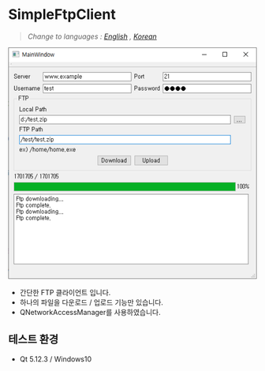 # SimpleFtpClient
> *Change to languages : [English](README.en.md) , [Korean](README.md)*

![Alt text](https://github.com/LeeChiWon/SimpleFtpClient/blob/master/demo.png)

- 간단한 FTP 클라이언트 입니다.
- 하나의 파일을 다운로드 / 업로드 기능만 있습니다.
- QNetworkAccessManager를 사용하였습니다.

## 테스트 환경
- Qt 5.12.3 / Windows10
